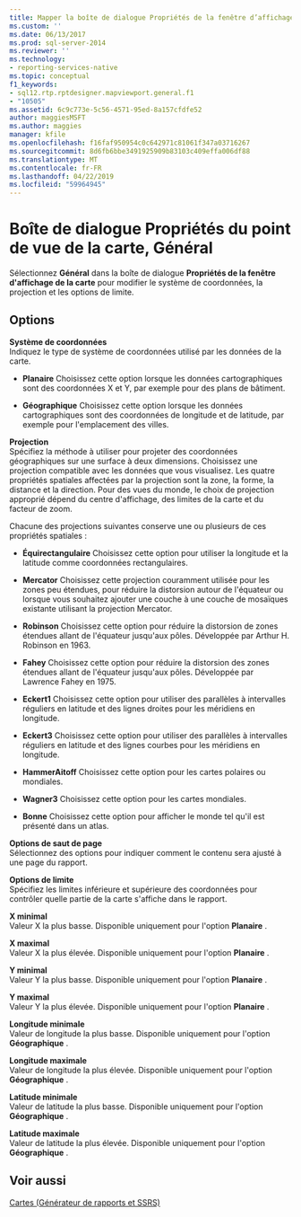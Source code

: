 ```yaml
---
title: Mapper la boîte de dialogue Propriétés de la fenêtre d’affichage, général | Microsoft Docs
ms.custom: ''
ms.date: 06/13/2017
ms.prod: sql-server-2014
ms.reviewer: ''
ms.technology:
- reporting-services-native
ms.topic: conceptual
f1_keywords:
- sql12.rtp.rptdesigner.mapviewport.general.f1
- "10505"
ms.assetid: 6c9c773e-5c56-4571-95ed-8a157cfdfe52
author: maggiesMSFT
ms.author: maggies
manager: kfile
ms.openlocfilehash: f16faf950954c0c642971c81061f347a03716267
ms.sourcegitcommit: 8d6fb6bbe3491925909b83103c409effa006df88
ms.translationtype: MT
ms.contentlocale: fr-FR
ms.lasthandoff: 04/22/2019
ms.locfileid: "59964945"
---
```

# <a name="map-viewport-properties-dialog-box-general"></a>Boîte de dialogue Propriétés du point de vue de la carte, Général
  Sélectionnez **Général** dans la boîte de dialogue **Propriétés de la fenêtre d'affichage de la carte** pour modifier le système de coordonnées, la projection et les options de limite.  
  
## <a name="options"></a>Options  
 **Système de coordonnées**  
 Indiquez le type de système de coordonnées utilisé par les données de la carte.  
  
-   **Planaire** Choisissez cette option lorsque les données cartographiques sont des coordonnées X et Y, par exemple pour des plans de bâtiment.  
  
-   **Géographique** Choisissez cette option lorsque les données cartographiques sont des coordonnées de longitude et de latitude, par exemple pour l'emplacement des villes.  
  
 **Projection**  
 Spécifiez la méthode à utiliser pour projeter des coordonnées géographiques sur une surface à deux dimensions. Choisissez une projection compatible avec les données que vous visualisez. Les quatre propriétés spatiales affectées par la projection sont la zone, la forme, la distance et la direction. Pour des vues du monde, le choix de projection approprié dépend du centre d'affichage, des limites de la carte et du facteur de zoom.  
  
 Chacune des projections suivantes conserve une ou plusieurs de ces propriétés spatiales :  
  
-   **Équirectangulaire** Choisissez cette option pour utiliser la longitude et la latitude comme coordonnées rectangulaires.  
  
-   **Mercator** Choisissez cette projection couramment utilisée pour les zones peu étendues, pour réduire la distorsion autour de l'équateur ou lorsque vous souhaitez ajouter une couche à une couche de mosaïques existante utilisant la projection Mercator.  
  
-   **Robinson** Choisissez cette option pour réduire la distorsion de zones étendues allant de l'équateur jusqu'aux pôles. Développée par Arthur H. Robinson en 1963.  
  
-   **Fahey** Choisissez cette option pour réduire la distorsion des zones étendues allant de l'équateur jusqu'aux pôles. Développée par Lawrence Fahey en 1975.  
  
-   **Eckert1** Choisissez cette option pour utiliser des parallèles à intervalles réguliers en latitude et des lignes droites pour les méridiens en longitude.  
  
-   **Eckert3** Choisissez cette option pour utiliser des parallèles à intervalles réguliers en latitude et des lignes courbes pour les méridiens en longitude.  
  
-   **HammerAitoff** Choisissez cette option pour les cartes polaires ou mondiales.  
  
-   **Wagner3** Choisissez cette option pour les cartes mondiales.  
  
-   **Bonne** Choisissez cette option pour afficher le monde tel qu'il est présenté dans un atlas.  
  
 **Options de saut de page**  
 Sélectionnez des options pour indiquer comment le contenu sera ajusté à une page du rapport.  
  
 **Options de limite**  
 Spécifiez les limites inférieure et supérieure des coordonnées pour contrôler quelle partie de la carte s'affiche dans le rapport.  
  
 **X minimal**  
 Valeur X la plus basse. Disponible uniquement pour l'option **Planaire** .  
  
 **X maximal**  
 Valeur X la plus élevée. Disponible uniquement pour l'option **Planaire** .  
  
 **Y minimal**  
 Valeur Y la plus basse. Disponible uniquement pour l'option **Planaire** .  
  
 **Y maximal**  
 Valeur Y la plus élevée. Disponible uniquement pour l'option **Planaire** .  
  
 **Longitude minimale**  
 Valeur de longitude la plus basse. Disponible uniquement pour l'option **Géographique** .  
  
 **Longitude maximale**  
 Valeur de longitude la plus élevée. Disponible uniquement pour l'option **Géographique** .  
  
 **Latitude minimale**  
 Valeur de latitude la plus basse. Disponible uniquement pour l'option **Géographique** .  
  
 **Latitude maximale**  
 Valeur de latitude la plus élevée. Disponible uniquement pour l'option **Géographique** .  
  
## <a name="see-also"></a>Voir aussi  
 [Cartes &#40;Générateur de rapports et SSRS&#41;](report-design/maps-report-builder-and-ssrs.md)  
  
  
